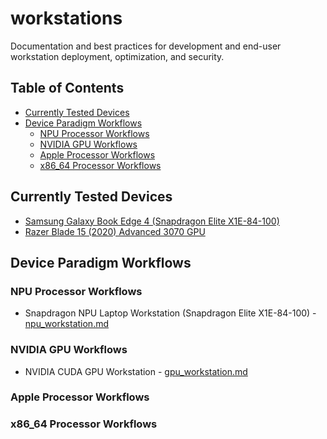 # workstations
Documentation and best practices for development and end-user workstation deployment, optimization, and security.

## Table of Contents
- [Currently Tested Devices](#currently-tested-devices)
- [Device Paradigm Workflows](#device-paradigm-workflows)
  - [NPU Processor Workflows](#npu-processor-workflows)
  - [NVIDIA GPU Workflows](#nvidia-gpu-workflows)
  - [Apple Processor Workflows](#apple-processor-workflows)
  - [x86\_64 Processor Workflows](#x86_64-processor-workflows)

## Currently Tested Devices

- [Samsung Galaxy Book Edge 4 (Snapdragon Elite X1E-84-100)](https://www.samsung.com/us/computing/galaxy-books/galaxy-book4-edge/)
- [Razer Blade 15 (2020) Advanced 3070 GPU](https://mysupport.razer.com/app/answers/detail/a_id/3618/kw/Blade%2015%202020)

## Device Paradigm Workflows

### NPU Processor Workflows

- Snapdragon NPU Laptop Workstation (Snapdragon Elite X1E-84-100) - [npu_workstation.md](npu_workstation.md)

### NVIDIA GPU Workflows

- NVIDIA CUDA GPU Workstation - [gpu_workstation.md](gpu_workstation.md)

### Apple Processor Workflows

### x86_64 Processor Workflows
